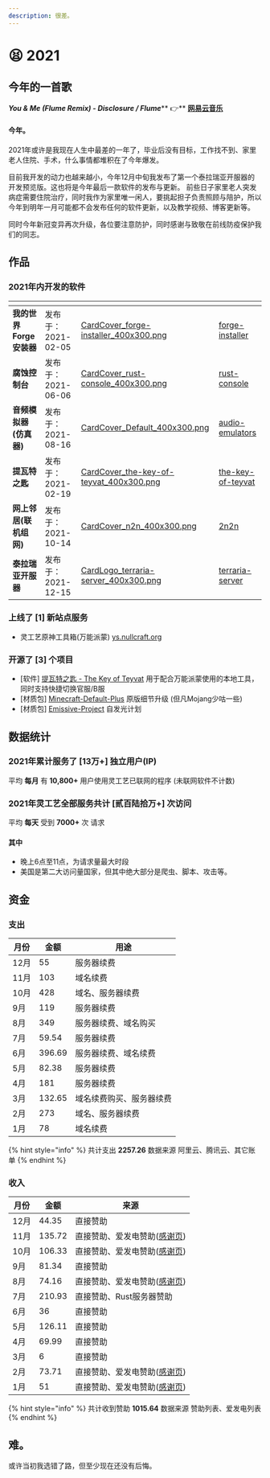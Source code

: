 ```yaml
---
description: 很差。
---
```


# 😫 2021

## 今年的一首歌

_**You & Me (Flume Remix) - Disclosure / Flume**_\*\* 👉\*\* [**网易云音乐**](https://music.163.com/#/song?id=26576444)

#### 今年。

2021年或许是我现在人生中最差的一年了，毕业后没有目标，工作找不到、家里老人住院、手术，什么事情都堆积在了今年爆发。

目前我开发的动力也越来越小，今年12月中旬我发布了第一个泰拉瑞亚开服器的开发预览版。这也将是今年最后一款软件的发布与更新。 前些日子家里老人突发病症需要住院治疗，同时我作为家里唯一闲人，要挑起担子负责照顾与陪护，所以今年到明年一月可能都不会发布任何的软件更新，以及教学视频、博客更新等。

同时今年新冠变异再次升级，各位要注意防护，同时感谢与致敬在前线防疫保护我们的同志。

## 作品

### 2021年内开发的软件

<table data-view="cards"><thead><tr><th></th><th></th><th data-hidden data-card-cover data-type="files"></th><th data-hidden data-card-target data-type="content-ref"></th></tr></thead><tbody><tr><td><strong>我的世界Forge安装器</strong></td><td>发布于：2021-02-05</td><td><a href="../.gitbook/assets/CardCover_forge-installer_400x300.png">CardCover_forge-installer_400x300.png</a></td><td><a href="../software/forge-installer/">forge-installer</a></td></tr><tr><td><strong>腐蚀控制台</strong></td><td>发布于：2021-06-06</td><td><a href="../.gitbook/assets/CardCover_rust-console_400x300.png">CardCover_rust-console_400x300.png</a></td><td><a href="../software/rust-console/">rust-console</a></td></tr><tr><td><strong>音频模拟器(仿真器)</strong></td><td>发布于：2021-08-16</td><td><a href="../.gitbook/assets/CardCover_Default_400x300.png">CardCover_Default_400x300.png</a></td><td><a href="../software/audio-emulators/">audio-emulators</a></td></tr><tr><td><strong>提瓦特之匙</strong></td><td>发布于：2021-02-19</td><td><a href="../.gitbook/assets/CardCover_the-key-of-teyvat_400x300.png">CardCover_the-key-of-teyvat_400x300.png</a></td><td><a href="../software/the-key-of-teyvat/">the-key-of-teyvat</a></td></tr><tr><td><strong>网上邻居(联机组网)</strong></td><td>发布于：2021-10-14</td><td><a href="../.gitbook/assets/CardCover_n2n_400x300.png">CardCover_n2n_400x300.png</a></td><td><a href="../software/2n2n/">2n2n</a></td></tr><tr><td><strong>泰拉瑞亚开服器</strong></td><td>发布于：2021-12-15</td><td><a href="../.gitbook/assets/CardLogo_terraria-server_400x300.png">CardLogo_terraria-server_400x300.png</a></td><td><a href="../software/terraria-server/">terraria-server</a></td></tr></tbody></table>

### 上线了 \[1] 新站点服务

* 灵工艺原神工具箱(万能派蒙) [ys.nullcraft.org](http://ys.nullcraft.org/)

### 开源了 \[3] 个项目

* \[软件] [提瓦特之匙 - The Key of Teyvat](https://github.com/FastChen/The-Key-of-Teyvat) 用于配合万能派蒙使用的本地工具，同时支持快捷切换官服/B服
* \[材质包] [Minecraft-Default-Plus](https://github.com/FastChen/Minecraft-Default-Plus) 原版细节升级 (但凡Mojang少咕一些)
* \[材质包] [Emissive-Project](https://github.com/FastChen/Emissive-Project) 自发光计划

## 数据统计

### 2021年累计服务了 \[13万+] 独立用户(IP)

平均 **每月** 有 **10,800+** 用户使用灵工艺已联网的程序 (未联网软件不计数)

### 2021年灵工艺全部服务共计 \[贰百陆拾万+] 次访问

平均 **每天** 受到 **7000+** 次 请求

#### 其中

* 晚上6点至11点，为请求量最大时段
* 美国是第二大访问量国家，但其中绝大部分是爬虫、脚本、攻击等。

## 资金

### 支出

| 月份  | 金额     | 用途           |
| --- | ------ | ------------ |
| 12月 | 55     | 服务器续费        |
| 11月 | 103    | 域名续费         |
| 10月 | 428    | 域名、服务器续费     |
| 9月  | 119    | 服务器续费        |
| 8月  | 349    | 服务器续费、域名购买   |
| 7月  | 59.54  | 服务器续费        |
| 6月  | 396.69 | 服务器续费、域名续费   |
| 5月  | 82.38  | 服务器续费        |
| 4月  | 181    | 服务器续费        |
| 3月  | 132.65 | 域名续费购买、服务器续费 |
| 2月  | 273    | 域名、服务器续费     |
| 1月  | 78     | 域名续费         |

{% hint style="info" %}
共计支出 **2257.26** 数据来源 阿里云、腾讯云、其它账单
{% endhint %}

### 收入

| 月份  | 金额     | 来源                                                                        |
| --- | ------ | ------------------------------------------------------------------------- |
| 12月 | 44.35  | 直接赞助                                                                      |
| 11月 | 135.72 | 直接赞助、爱发电赞助([感谢页](https://afdian.net/@fastchen/thank?year=2021\&month=11)) |
| 10月 | 106.33 | 直接赞助、爱发电赞助([感谢页](https://afdian.net/@fastchen/thank?year=2021\&month=10)) |
| 9月  | 81.34  | 直接赞助                                                                      |
| 8月  | 74.16  | 直接赞助、爱发电赞助([感谢页](https://afdian.net/@fastchen/thank?year=2021\&month=8))  |
| 7月  | 210.93 | 直接赞助、Rust服务器赞助                                                            |
| 6月  | 36     | 直接赞助                                                                      |
| 5月  | 126.11 | 直接赞助                                                                      |
| 4月  | 69.99  | 直接赞助                                                                      |
| 3月  | 6      | 直接赞助                                                                      |
| 2月  | 73.71  | 直接赞助、爱发电赞助([感谢页](https://afdian.net/@fastchen/thank?year=2021\&month=2))  |
| 1月  | 51     | 直接赞助、爱发电赞助([感谢页](https://afdian.net/@fastchen/thank?year=2021\&month=1))  |

{% hint style="info" %}
共计收到赞助 **1015.64** 数据来源 赞助列表、爱发电列表
{% endhint %}

## 难。

或许当初我选错了路，但至少现在还没有后悔。
